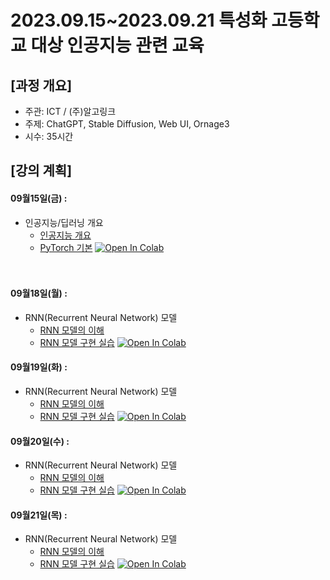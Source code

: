 # 2023.09.15\~2023.09.21 특성화 고등학교 대상 인공지능 관련 교육

## \[과정 개요]

* 주관: ICT / (주)알고링크
* 주제: ChatGPT, Stable Diffusion, Web UI, Ornage3
* 시수: 35시간

## \[강의 계획]

#### 09월15일(금) : 

* 인공지능/딥러닝 개요
  * [인공지능 개요](../LectureFiles/pdf/AI01_AI개요.pdf)
  * [PyTorch 기본](../LectureFiles/src/DL003_PyTorch.ipynb) [![Open In Colab](https://colab.research.google.com/assets/colab-badge.svg)](https://colab.research.google.com/github/aidalabs/Lectures/blob/main/LectureFiles/src/DL003_PyTorch.ipynb)
  <br/>
  <br/>

#### 09월18일(월) :

* RNN(Recurrent Neural Network) 모델
  * [RNN 모델의 이해](../LectureFiles/pdf/DL02_CNN모델개요.pdf)
  * [RNN 모델 구현 실습](../LectureFiles/src/DL005_CNN_ImageClassificaton.ipynb) [![Open In Colab](https://colab.research.google.com/assets/colab-badge.svg)](https://colab.research.google.com/github/aidalabs/Lectures/blob/main/LectureFiles/src/DL005_CNN_ImageClassificaton.ipynb)

#### 09월19일(화) :

* RNN(Recurrent Neural Network) 모델
  * [RNN 모델의 이해](../LectureFiles/pdf/DL02_CNN모델개요.pdf)
  * [RNN 모델 구현 실습](../LectureFiles/src/DL005_CNN_ImageClassificaton.ipynb) [![Open In Colab](https://colab.research.google.com/assets/colab-badge.svg)](https://colab.research.google.com/github/aidalabs/Lectures/blob/main/LectureFiles/src/DL005_CNN_ImageClassificaton.ipynb)

#### 09월20일(수) :

* RNN(Recurrent Neural Network) 모델
  * [RNN 모델의 이해](../LectureFiles/pdf/DL02_CNN모델개요.pdf)
  * [RNN 모델 구현 실습](../LectureFiles/src/DL005_CNN_ImageClassificaton.ipynb) [![Open In Colab](https://colab.research.google.com/assets/colab-badge.svg)](https://colab.research.google.com/github/aidalabs/Lectures/blob/main/LectureFiles/src/DL005_CNN_ImageClassificaton.ipynb)

#### 09월21일(목) :

* RNN(Recurrent Neural Network) 모델
  * [RNN 모델의 이해](../LectureFiles/pdf/DL02_CNN모델개요.pdf)
  * [RNN 모델 구현 실습](../LectureFiles/src/DL005_CNN_ImageClassificaton.ipynb) [![Open In Colab](https://colab.research.google.com/assets/colab-badge.svg)](https://colab.research.google.com/github/aidalabs/Lectures/blob/main/LectureFiles/src/DL005_CNN_ImageClassificaton.ipynb)
  